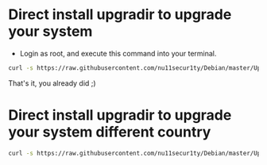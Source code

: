 # Direct install upgradir to upgrade your system
- Login as root, and execute this command into your terminal.
```bash
curl -s https://raw.githubusercontent.com/nu11secur1ty/Debian/master/Upgradir/folievakiselina.py | python
```
That's it, you already did ;)

# Direct install upgradir to upgrade your system different country
```bash
curl -s https://raw.githubusercontent.com/nu11secur1ty/Debian/master/Upgradir/debianupgradirchcountry.sh | python
```

